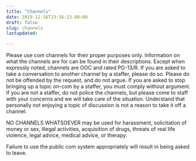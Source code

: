```yaml
---
title: "Channels"
date: 2019-12-16T23:34:13-08:00
draft: false
slug: channels
lastupdated:

---
```


Please use com channels for their proper purposes only. Information on what the channels are for can be found in their descriptions. Except when expressly noted, channels are OOC and rated PG-13/R. If you are asked to take a conversation to another channel by a staffer, please do so. Please do not be offended by the request, and do not argue. If you are asked to stop bringing up a topic on-com by a staffer, you must comply without argument. If you are not a staffer, do not police the channels, but please come to staff with your concerns and we will take care of the situation. Understand that personally not enjoying a topic of discussion is not a reason to take it off a channel.

NO CHANNELS WHATSOEVER may be used for harassment, solicitation of money or sex, illegal activities, acquisition of drugs, threats of real life violence, legal advice, medical advice, or therapy.

Failure to use the public com system appropriately will result in being asked to leave.